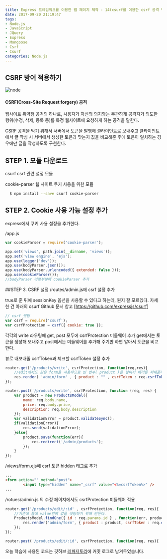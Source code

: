 ```yaml
---
title: Express 프레임워크를 이용한 웹 페이지 제작 - 14(csurf를 이용한 csrf 공격 방어)
date: 2017-09-20 21:19:47
tags: 
- Node.js
- JavaScript
- JQuery
- Express
- Mongoose
- Csrf
- Csurf
categories: Node.js
---
```

## **CSRF 방어 적용하기**

![node](/images/node.png)

#### CSRF(Cross-Site Request forgery) 공격

웹사이트 취약점 공격의 하나로, 사용자가 자신의 의지와는 무관하게 공격자가 의도한 행위(수정, 삭제, 등록 등)를 특정 웹사이트에 요청하게 하는 공격을 말한다.

CSRF 공격을 막기 위해서 서버에서 토큰을 발행해 클라이언트로 보내주고
클라이언트에서 글 작성 시 서버에서 생성한 토큰과 맞는지 값을 비교해준 후에 토큰이 일치하는 경우에만 글을 작성하도록 구현한다.

## STEP 1. 모듈 다운로드

csurf csrf 관련 설정 모듈

cookie-parser 웹 사이트 쿠키 사용을 위한 모듈

```bash
  $ npm install --save csurf cookie-parser
```


## STEP 2. Cookie 사용 가능 설정 추가

express에서 쿠키 사용 설정을 추가한다.

/app.js
```javascript
var cookieParser = require('cookie-parser');

app.set('views', path.join(__dirname, 'views'));
app.set('view engine', 'ejs');
app.use(logger('dev'));
app.use(bodyParser.json());
app.use(bodyParser.urlencoded({ extended: false }));
app.use(cookieParser());
//bodyParser 아랫부분에 cookieParser 추가
```


##STEP 3. CSRF 설정
/routes/admin.js에 csrf 설정 추가

true로 준 뒤에 sessionKey 옵션을 사용할 수 있다고 하는데, 뭔지 잘 모르겠다.
자세한 건 아래의 csurf Github 문서 참고
[https://github.com/expressjs/csurf]

```javascript
// csrf 셋팅
var csrf = require('csurf');
var csrfProtection = csrf({ cookie: true });
```

각각의 write 라우팅에 get, post 모두에 csrfProtection 미들웨어 추가
get에서는 토큰을 생성해 보내주고 post에서는 미들웨어를 추가해 주기만 하면 알아서 토큰을 비교한다.

뷰로 내보내줄 csrfToken과 체크할 csrfToken 설정 추가
```javascript
router.get('/products/write', csrfProtection, function(req,res){
    //edit에서도 같은 form을 사용하므로 빈 변수( product )를 넣어서 에러를 피해준다
    res.render( 'admin/form' , { product : "" , csrfToken : req.csrfToken() } );
});

router.post('/products/write', csrfProtection, function (req, res) {
    var product = new ProductsModel({
        name: req.body.name,
        price: req.body.price,
        description: req.body.description
    });
    var validationError = product.validateSync();
    if(validationError){
        res.send(validationError);
    }else{
        product.save(function(err){
            res.redirect('/admin/products');
        });
    }
});
```
/views/form.ejs에 csrf 토큰 hidden 태그로 추가
```html
...
<form action="" method="post">
        <input type="hidden" name="_csrf" value="<%=csrfToken%>" />
...
```

/rotues/admin.js 의 수정 페이지에서도 csrfProtection 미들웨어 적용
```javascript
router.get('/products/edit/:id' , csrfProtection, function(req, res){
    //기존에 폼에 value안에 값을 셋팅하기 위해 만든다.
    ProductsModel.findOne({ id : req.params.id } , function(err, product){
        res.render('admin/form', { product : product, csrfToken : req.csrfToken() });
    });
});

router.post('/products/edit/:id', csrfProtection, function(req, res){
```

오늘 학습에 사용된 코드는 깃허브 [레파지토리](https://github.com/xmfpes/node-project/commit/cbd586df31015868178733f47da07a2ec87ae979)에 커밋 로그로 남겨두었습니다.